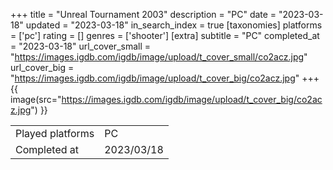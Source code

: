 +++
title = "Unreal Tournament 2003"
description = "PC"
date = "2023-03-18"
updated = "2023-03-18"
in_search_index = true
[taxonomies]
platforms = ['pc']
rating = []
genres = ['shooter']
[extra]
subtitle = "PC"
completed_at = "2023-03-18"
url_cover_small = "https://images.igdb.com/igdb/image/upload/t_cover_small/co2acz.jpg"
url_cover_big = "https://images.igdb.com/igdb/image/upload/t_cover_big/co2acz.jpg"
+++
{{ image(src="https://images.igdb.com/igdb/image/upload/t_cover_big/co2acz.jpg") }}

|              |            |
| ------------ | ---------- |
| Played platforms    | PC |
| Completed at | 2023/03/18 |

